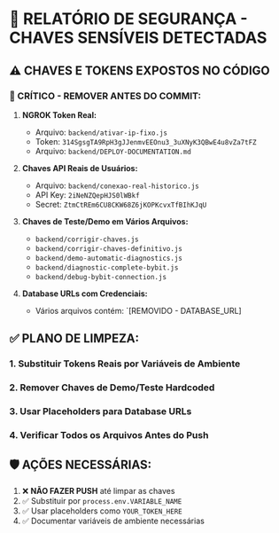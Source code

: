 # 🚨 RELATÓRIO DE SEGURANÇA - CHAVES SENSÍVEIS DETECTADAS

## ⚠️ CHAVES E TOKENS EXPOSTOS NO CÓDIGO

### 🔴 CRÍTICO - REMOVER ANTES DO COMMIT:

1. **NGROK Token Real:**
   - Arquivo: `backend/ativar-ip-fixo.js`
   - Token: `314SgsgTA9RpH3gJJenmvEEOnu3_3uXNyK3QBwE4u8vZa7tFZ`
   - Arquivo: `backend/DEPLOY-DOCUMENTATION.md`

2. **Chaves API Reais de Usuários:**
   - Arquivo: `backend/conexao-real-historico.js`
   - API Key: `2iNeNZQepHJS0lWBkf`  
   - Secret: `ZtmCtREm6CU8CKW68Z6jKOPKcvxTfBIhKJqU`

3. **Chaves de Teste/Demo em Vários Arquivos:**
   - `backend/corrigir-chaves.js`
   - `backend/corrigir-chaves-definitivo.js`
   - `backend/demo-automatic-diagnostics.js`
   - `backend/diagnostic-complete-bybit.js`
   - `backend/debug-bybit-connection.js`

4. **Database URLs com Credenciais:**
   - Vários arquivos contém: `[REMOVIDO - DATABASE_URL]

## ✅ PLANO DE LIMPEZA:

### 1. Substituir Tokens Reais por Variáveis de Ambiente
### 2. Remover Chaves de Demo/Teste Hardcoded  
### 3. Usar Placeholders para Database URLs
### 4. Verificar Todos os Arquivos Antes do Push

## 🛡️ AÇÕES NECESSÁRIAS:

1. ❌ **NÃO FAZER PUSH** até limpar as chaves
2. ✅ Substituir por `process.env.VARIABLE_NAME`
3. ✅ Usar placeholders como `YOUR_TOKEN_HERE`
4. ✅ Documentar variáveis de ambiente necessárias
